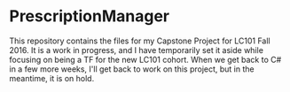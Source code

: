# PrescriptionManager
This repository contains the files for my Capstone Project for LC101 Fall 2016. It is a work in progress, and I have temporarily set it 
aside while focusing on being a TF for the new LC101 cohort. When we get back to C# in a few more weeks, I'll get back to work on this 
project, but in the meantime, it is on hold. 
